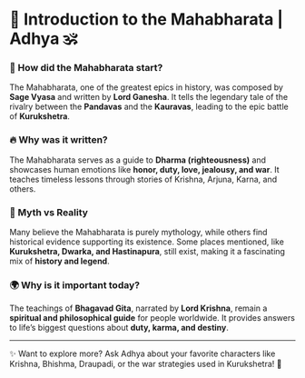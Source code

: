 # 📖 Introduction to the Mahabharata | Adhya 🕉️

### 🏹 How did the Mahabharata start?
The Mahabharata, one of the greatest epics in history, was composed by **Sage Vyasa** and written by **Lord Ganesha**. It tells the legendary tale of the rivalry between the **Pandavas** and the **Kauravas**, leading to the epic battle of **Kurukshetra**.

### 🔥 Why was it written?
The Mahabharata serves as a guide to **Dharma (righteousness)** and showcases human emotions like **honor, duty, love, jealousy, and war**. It teaches timeless lessons through stories of Krishna, Arjuna, Karna, and others.

### 🧠 Myth vs Reality
Many believe the Mahabharata is purely mythology, while others find historical evidence supporting its existence. Some places mentioned, like **Kurukshetra, Dwarka, and Hastinapura**, still exist, making it a fascinating mix of **history and legend**.

### 🌍 Why is it important today?
The teachings of **Bhagavad Gita**, narrated by **Lord Krishna**, remain a **spiritual and philosophical guide** for people worldwide. It provides answers to life’s biggest questions about **duty, karma, and destiny**.

---

✨ Want to explore more? Ask Adhya about your favorite characters like Krishna, Bhishma, Draupadi, or the war strategies used in Kurukshetra! 🚀

